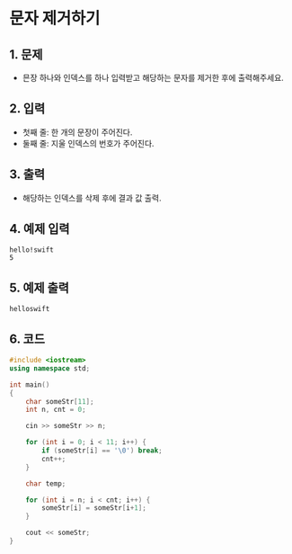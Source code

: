 # 문자 제거하기 #

## 1. 문제
- 믄장 하나와 인덱스를 하나 입력받고 해당하는 문자를 제거한 후에 출력해주세요.

## 2. 입력
- 첫째 줄: 한 개의 문장이 주어진다.
- 둘째 줄: 지울 인덱스의 번호가 주어진다.

## 3. 출력
- 해당하는 인덱스를 삭제 후에 결과 값 출력.

## 4. 예제 입력
```
hello!swift
5
```

## 5. 예제 출력
```
helloswift
```

## 6. 코드
```c++
#include <iostream>
using namespace std;

int main()
{
    char someStr[11];
    int n, cnt = 0;

    cin >> someStr >> n;

    for (int i = 0; i < 11; i++) {
        if (someStr[i] == '\0') break;
        cnt++;
    }

    char temp;

    for (int i = n; i < cnt; i++) {
        someStr[i] = someStr[i+1];
    }

    cout << someStr;
}
```
